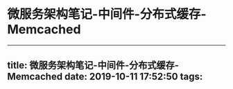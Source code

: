 # 微服务架构笔记-中间件-分布式缓存-Memcached

---
title: 微服务架构笔记-中间件-分布式缓存-Memcached
date: 2019-10-11 17:52:50
tags:
---

